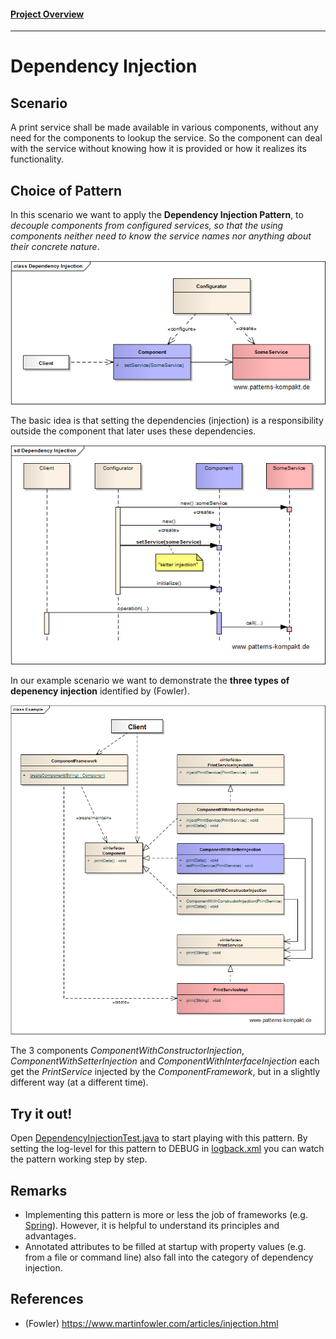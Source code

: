 #### [Project Overview](../../../../../../../README.md)
----

# Dependency Injection

## Scenario

A print service shall be made available in various components, without any need for the components to lookup the service. So the component can deal with the service without knowing how it is provided or how it realizes its functionality.

## Choice of Pattern
In this scenario we want to apply the **Dependency Injection Pattern**, to _decouple components from configured services, so that the using components neither need to know the service names nor anything about their concrete nature_. 

![Test](../../../../../../../doc/patterns/images/dependency_injection_cn.png)

The basic idea is that setting the dependencies (injection) is a responsibility outside the component that later uses these dependencies.

![Test](../../../../../../../doc/patterns/images/dependency_injection_dn.png)

In our example scenario we want to demonstrate the **three types of depenency injection** identified by (Fowler).

![Test](../../../../../../../doc/patterns/images/dependency_injection_cx.png)

The 3 components _ComponentWithConstructorInjection_, _ComponentWithSetterInjection_ and _ComponentWithInterfaceInjection_ each get the _PrintService_ injected by the _ComponentFramework_, but in a slightly different way (at a different time).

## Try it out!

Open [DependencyInjectionTest.java](DependencyInjectionTest.java) to start playing with this pattern. By setting the log-level for this pattern to DEBUG in [logback.xml](../../../../../../../src/main/resources/logback.xml) you can watch the pattern working step by step.

## Remarks
* Implementing this pattern is more or less the job of frameworks (e.g. [Spring](https://spring.io/projects/spring-framework)). However, it is helpful to understand its principles and advantages.
* Annotated attributes to be filled at startup with property values (e.g. from a file or command line) also fall into the category of dependency injection.

## References

* (Fowler) https://www.martinfowler.com/articles/injection.html
